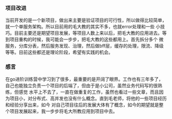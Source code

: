 ### 项目改进
当前开发的是一个新项目，做出来主要是验证项目的可行性，所以做得比较简单，就一个单服务架构。所以目前用的毛大教的其实不多，也就error处理和一些
小技巧。目前主要还是期望项目发展，等项目人数上来以后，把毛大教的应用进去。等到项目重构的时候，我可能会一步步，把毛大教的这些都用上。首先拆分多个
微服务，分库分表，然后服务发现、治理，然后做bff层，缓存的处理，限流、降级等等。目前这些都还是理论阶段，希望有实践的机会。

### 感言
在go进阶训练营中学习到了很多，最重要的是开阔了眼界。工作也有三年多了，自己也能独立负责一个项目的后端了，但由于是小公司，虽然业务代码写的很熟练，但感觉
水平上不去了，一直在做重复的工作，虽然也看过一些文章，而且因为项目小，对分布式、高并发也没有什么概念。直到毛老师，将他的一些项目经历和经验分享出来，如今
对自己项目往后的发展大体有了概念，如今的期望就是整个项目发展起来，我一步步将毛大所教应用到项目中去。